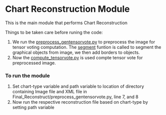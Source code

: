 # Chart Reconstruction Module

This is the main module that performs Chart Reconstruction

Things to be taken care before runing the code:
1. We run the [preprocess_gentensorvote.py](https://github.com/GVCL/Tensor-field-framework-for-chart-analysis/blob/master/Final_Reconstruct/preprocess_gentensorvote.py) to preprocess the image for tensor voting computation. The [segment](https://github.com/GVCL/Tensor-field-framework-for-chart-analysis/blob/master/Chart_Seg/Graph_Obj_Seg.py) funtion is called to segment the graphical objects from image, we then add borders to objects.
2. Now the [compute_tensorvote.py](https://github.com/GVCL/Tensor-field-framework-for-chart-analysis/blob/master/Final_Reconstruct/compute_tensorvote.py) is used compte tensor vote for preprocessed image.

### To run the module
1. Set chart-type variable and path variable to location of directory containing Image file and XML file in Final_Reconstruct/preprocess_gentensorvote.py, line 7, and 8
2. Now run the respective reconstruction file based on chart-type by setting path variable
